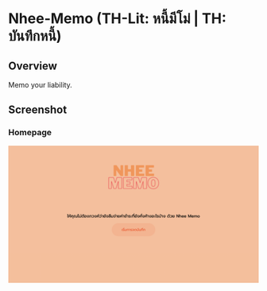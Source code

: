 # Nhee-Memo (TH-Lit: หนี้มีโม่ | TH: บันทึกหนี้)

## Overview

Memo your liability.

## Screenshot

### Homepage

![Homepage](./docs/screenshot/Homepage.png)
